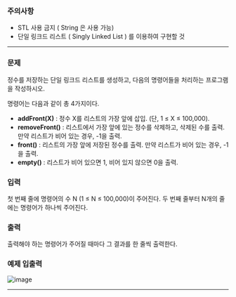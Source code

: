 ### 주의사항

- STL 사용 금지 ( String 은 사용 가능)
- 단일 링크드 리스트 ( Singly Linked List ) 를 이용하여 구현할 것

---

### 문제

정수를 저장하는 단일 링크드 리스트를 생성하고, 다음의 명령어들을 처리하는 프로그램을 작성하시오.

명령어는 다음과 같이 총 4가지이다.

- **addFront(X)** : 정수 X를 리스트의 가장 앞에 삽입. (단, 1 ≤ X ≤ 100,000).
- **removeFront()** : 리스트에서 가장 앞에 있는 정수를 삭제하고, 삭제된 수를 출력. 만약 리스트가 비어 있는 경우, -1을 출력.
- **front()** : 리스트의 가장 앞에 저장된 정수를 출력. 만약 리스트가 비어 있는 경우, -1을 출력.
- **empty()** : 리스트가 비어 있으면 1, 비어 있지 않으면 0을 출력.

### 입력

첫 번째 줄에 명령어의 수 N (1 ≤ N ≤ 100,000)이 주어진다. 두 번째 줄부터 N개의 줄에는 명령어가 하나씩 주어진다.

### 출력

출력해야 하는 명령어가 주어질 때마다 그 결과를 한 줄씩 출력한다.

### 예제 입출력

![image](https://github.com/pastjung/DataStructure/assets/87860163/8ee74974-6ad3-4203-b076-822ec20f6057)

---
